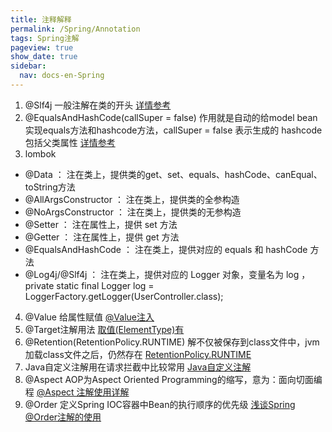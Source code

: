 ```yaml
---
title: 注释解释
permalink: /Spring/Annotation
tags: Spring注解
pageview: true
show_date: true
sidebar:
  nav: docs-en-Spring
---
```


1. @Slf4j 一般注解在类的开头 [详情参考](https://blog.csdn.net/fanrenxiang/article/details/81012803)
2. @EqualsAndHashCode(callSuper = false) 作用就是自动的给model bean实现equals方法和hashcode方法，callSuper = false 表示生成的 hashcode 包括父类属性 [详情参考](https://blog.csdn.net/qq_27093465/article/details/90056695)
3. lombok
- @Data ： 注在类上，提供类的get、set、equals、hashCode、canEqual、toString方法
- @AllArgsConstructor ： 注在类上，提供类的全参构造
- @NoArgsConstructor ： 注在类上，提供类的无参构造
- @Setter ： 注在属性上，提供 set 方法
- @Getter ： 注在属性上，提供 get 方法
- @EqualsAndHashCode ： 注在类上，提供对应的 equals 和 hashCode 方法
- @Log4j/@Slf4j ： 注在类上，提供对应的 Logger 对象，变量名为 log   ，private static final Logger log = LoggerFactory.getLogger(UserController.class);

4. @Value 给属性赋值 [@Value注入](https://www.cnblogs.com/wangbin2188/p/9014837.html)
5. @Target注解用法  [取值(ElementType)有](https://www.cnblogs.com/unknows/p/10261539.html)
6. @Retention(RetentionPolicy.RUNTIME)  解不仅被保存到class文件中，jvm加载class文件之后，仍然存在 [RetentionPolicy.RUNTIME](https://www.cnblogs.com/a8457013/p/9965551.html)
7. Java自定义注解用在请求拦截中比较常用 [Java自定义注解](https://www.cnblogs.com/jajian/p/9695055.html)
8. @Aspect AOP为Aspect Oriented Programming的缩写，意为：面向切面编程 [@Aspect 注解使用详解](https://blog.csdn.net/fz13768884254/article/details/83538709)
9. @Order 定义Spring IOC容器中Bean的执行顺序的优先级 [浅谈Spring @Order注解的使用](https://blog.csdn.net/yaomingyang/article/details/86649072)
